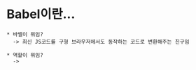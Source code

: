Babel이란...
===

    * 바벨이 뭐임?
      -> 최신 JS코드를 구형 브라우저에서도 동작하는 코드로 변환해주는 친구임

    * 역할이 뭐임?
      -> 
